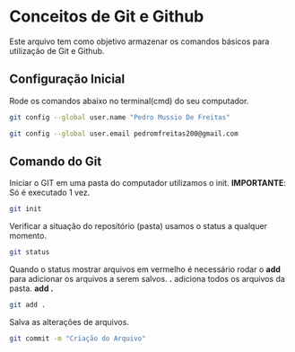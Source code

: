 # Conceitos de Git e Github
Este arquivo tem como objetivo armazenar os comandos básicos para utilização de Git e Github.

## Configuração Inicial
Rode os comandos abaixo no terminal(cmd) do seu computador.
```bash
git config --global user.name "Pedro Mussio De Freitas"

git config --global user.email pedromfreitas200@gmail.com
```


## Comando do Git
Iniciar o GIT em uma pasta do computador utilizamos o init.
**IMPORTANTE**: Só é executado 1 vez.
```bash
git init 
```

Verificar a situação do repositório (pasta) usamos o status a qualquer momento.
```bash
git status
```

Quando o status mostrar arquivos em vermelho é necessário rodar o **add** para adicionar os arquivos a serem salvos. **.** adiciona todos os arquivos da pasta. **add .**
```bash
git add .
```

Salva as alterações de arquivos.
```bash
git commit -m "Criação do Arquivo"
```